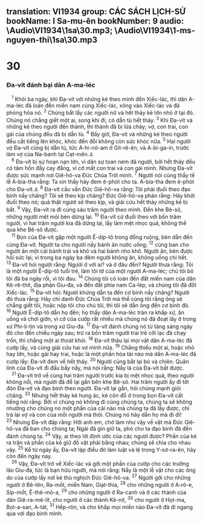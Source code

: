translation: VI1934
group: CÁC SÁCH LỊCH-SỬ
bookName: I Sa-mu-ên 
bookNumber: 9
audio: \Audio\VI1934\1sa\30.mp3; \Audio\VI1934\1-ms-nguyen-thi\1sa\30.mp3
-------

<div class="title"><h1>30</h1><h3>Đa-vít đánh bại dân A-ma-léc</h3></div>
<span class="verse 1sa_30_1"> <sup>1</sup> Khỏi ba ngày, khi Đa-vít với những kẻ theo mình đến Xiếc-lác, thì dân A-ma-léc đã loán đến miền nam cùng Xiếc-lác, xông vào Xiếc-lác và đã phóng hỏa nó. </span>
<span class="verse 1sa_30_2"><sup>2</sup> Chúng bắt lấy các người nữ và hết thảy kẻ lớn nhỏ ở tại đó. Chúng nó chẳng giết một ai, song khi đi, có dẫn tù hết thảy. </span>
<span class="verse 1sa_30_3"><sup>3</sup> Khi Đa-vít và những kẻ theo người đến thành, thì thành đã bị lửa cháy; vợ, con trai, con gái của chúng đều đã bị dẫn tù. </span>
<span class="verse 1sa_30_4"><sup>4</sup> Bấy giờ, Đa-vít và những kẻ theo người đều cất tiếng lên khóc, khóc đến đỗi không còn sức khóc nữa. </span>
<span class="verse 1sa_30_5"><sup>5</sup> Hai người vợ Đa-vít cũng bị dẫn tù, tức A-hi-nô-am ở Gít-rê-ên, và A-bi-ga-in, trước làm vợ của Na-banh tại Cạt-mên.<a data-toggle="tooltip" data-placement="bottom" title="1Sa 25:42-43">⚓</a><br/></span>
<span class="verse 1sa_30_6"> <sup>6</sup> Đa-vít bị sự hoạn nạn lớn, vì dân sự toan ném đá người, bởi hết thảy đều có tâm hồn đầy cay đắng, vì cớ mất con trai và con gái mình. Nhưng Đa-vít được sức mạnh nơi Giê-hô-va Đức Chúa Trời mình. </span>
<span class="verse 1sa_30_7"><sup>7</sup> Người nói cùng thầy tế lễ A-bia-tha rằng: Ta xin thầy hãy đem ê-phót cho ta. A-bia-tha đem ê-phót cho Đa-vít.<a data-toggle="tooltip" data-placement="bottom" title="1Sa 22:20-23">⚓</a></span>
<span class="verse 1sa_30_8"><sup>8</sup> Đa-vít cầu vấn Đức Giê-hô-va rằng: Tôi phải đuổi theo đạo binh nầy chăng? Tôi sẽ theo kịp chăng? Đức Giê-hô-va phán rằng: Hãy khởi đuổi theo nó; quả thật ngươi sẽ theo kịp, và giải cứu hết thảy những kẻ bị bắt. </span>
<span class="verse 1sa_30_9"><sup>9</sup> Vậy, Đa-vít ra đi cùng sáu trăm người theo mình. Đến khe Bê-sô, những người mệt mỏi bèn dừng lại. </span>
<span class="verse 1sa_30_10"><sup>10</sup> Đa-vít cứ đuổi theo với bốn trăm người, vì hai trăm người kia đã dừng lại, lấy làm mệt nhọc quá, không thể qua khe Bê-sô được. <br/></span>
<span class="verse 1sa_30_11"> <sup>11</sup> Bọn của Đa-vít gặp một người Ê-díp-tô trong đồng ruộng, bèn dẫn đến cùng Đa-vít. Người ta cho người nầy bánh ăn nước uống; </span>
<span class="verse 1sa_30_12"><sup>12</sup> cũng ban cho người ăn một cái bánh trái vả khô và hai bánh nho khô. Người ăn, bèn được hồi sức lại; vì trong ba ngày ba đêm người không ăn, không uống chi hết. </span>
<span class="verse 1sa_30_13"><sup>13</sup> Đa-vít hỏi người rằng: Ngươi ở với ai? và ở đâu đến? Người thưa rằng: Tôi là một người Ê-díp-tô tuổi trẻ, làm tôi tớ của một người A-ma-léc; chủ tôi bỏ tôi đã ba ngày rồi, vì tôi đau. </span>
<span class="verse 1sa_30_14"><sup>14</sup> Chúng tôi có loán đến đất miền nam của dân Kê-rê-thít, địa phận Giu-đa, và đến đất phía nam Ca-lép, và chúng tôi đã đốt Xiếc-lác. </span>
<span class="verse 1sa_30_15"><sup>15</sup> Đa-vít hỏi: Ngươi khứng dẫn ta đến cơ binh nầy chăng? Người đó thưa rằng: Hãy chỉ danh Đức Chúa Trời mà thề cùng tôi rằng ông sẽ chẳng giết tôi, hoặc nộp tôi cho chủ tôi, thì tôi sẽ dẫn ông đến cơ binh đó. </span>
<span class="verse 1sa_30_16"><sup>16</sup> Người Ê-díp-tô dẫn họ đến; họ thấy dân A-ma-léc tràn ra khắp xứ, ăn uống và chơi giỡn, vì cớ của cướp rất nhiều mà chúng nó đã đoạt lấy ở trong xứ Phi-li-tin và trong xứ Giu-đa. </span>
<span class="verse 1sa_30_17"><sup>17</sup> Đa-vít đánh chúng nó từ tảng sáng ngày đó cho đến chiều ngày sau; trừ ra bốn trăm người trai trẻ cỡi lạc đà chạy trốn, thì chẳng một ai thoát khỏi. </span>
<span class="verse 1sa_30_18"><sup>18</sup> Đa-vít thâu lại mọi vật dân A-ma-léc đã cướp lấy, và cũng giải cứu hai vợ mình nữa. </span>
<span class="verse 1sa_30_19"><sup>19</sup> Chẳng thiếu một ai, hoặc nhỏ hay lớn, hoặc gái hay trai, hoặc là một phần hóa tài nào mà dân A-ma-léc đã cướp lấy: Đa-vít đem về hết thảy. </span>
<span class="verse 1sa_30_20"><sup>20</sup> Người cũng bắt lại bò và chiên. Quân lính của Đa-vít đi đầu bầy nầy, mà nói rằng: Nầy là của Đa-vít bắt được. <br/></span>
<span class="verse 1sa_30_21"> <sup>21</sup> Đa-vít trở về cùng hai trăm người trước kia bị mệt nhọc quá, theo người không nổi, mà người đã để lại gần bên khe Bê-sô. Hai trăm người ấy đi tới đón Đa-vít và đạo binh theo người. Đa-vít lại gần, hỏi chúng mạnh giỏi chăng. </span>
<span class="verse 1sa_30_22"><sup>22</sup> Nhưng hết thảy kẻ hung ác, kẻ côn đồ ở trong bọn Đa-vít cất tiếng nói rằng: Bởi vì chúng nó không đi cùng chúng ta, chúng ta sẽ không nhường cho chúng nó một phần của cải nào mà chúng ta đã lấy được, chỉ trả lại vợ và con của mỗi người mà thôi. Chúng nó hãy dẫn họ mà đi đi! </span>
<span class="verse 1sa_30_23"><sup>23</sup> Nhưng Đa-vít đáp rằng: Hỡi anh em, chớ làm như vậy về vật mà Đức Giê-hô-va đã ban cho chúng ta; Ngài đã gìn giữ ta, phó cho ta đạo binh đã đến đánh chúng ta. </span>
<span class="verse 1sa_30_24"><sup>24</sup> Vậy, ai theo lời định ước của các ngươi được? Phần của kẻ ra trận và phần của kẻ giữ đồ vật phải bằng nhau; chúng sẽ chia cho nhau vậy. </span>
<span class="verse 1sa_30_25"><sup>25</sup> Kể từ ngày ấy, Đa-vít lập điều đó làm luật và lệ trong Y-sơ-ra-ên, hãy còn đến ngày nay. <br/></span>
<span class="verse 1sa_30_26"> <sup>26</sup> Vậy, Đa-vít trở về Xiếc-lác và gởi một phần của cướp cho các trưởng lão Giu-đa, tức là bạn hữu người, mà nói rằng: Nầy là một lễ vật cho các ông do của cướp lấy nơi kẻ thù nghịch Đức Giê-hô-va. </span>
<span class="verse 1sa_30_27"><sup>27</sup> Người gởi cho những người ở Bê-tên, Ra-mốt, miền Nam, Giạt-thia, </span>
<span class="verse 1sa_30_28"><sup>28</sup> cho những người ở A-rô-e, Síp-mốt, Ê-thê-mô-a, </span>
<span class="verse 1sa_30_29"><sup>29</sup> cho những người ở Ra-canh và ở các thành của dân Giê-ra-mê-lít, cho người ở các thành Kê-nít, </span>
<span class="verse 1sa_30_30"><sup>30</sup> cho người ở Họt-ma, Bọt-a-san, A-tát, </span>
<span class="verse 1sa_30_31"><sup>31</sup> Hếp-rôn, và cho khắp mọi miền nào Đa-vít đã đi ngang qua với đạo binh mình. <br/></span>
